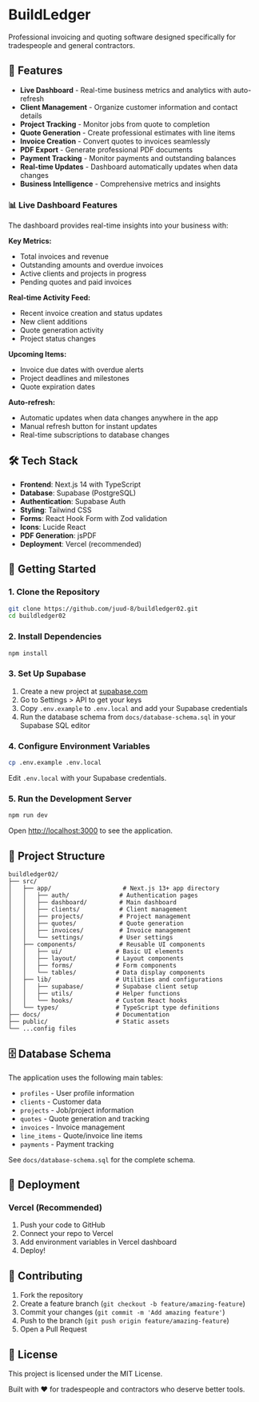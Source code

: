 # BuildLedger

Professional invoicing and quoting software designed specifically for tradespeople and general contractors.

## 🚀 Features

- **Live Dashboard** - Real-time business metrics and analytics with auto-refresh
- **Client Management** - Organize customer information and contact details
- **Project Tracking** - Monitor jobs from quote to completion
- **Quote Generation** - Create professional estimates with line items
- **Invoice Creation** - Convert quotes to invoices seamlessly
- **PDF Export** - Generate professional PDF documents
- **Payment Tracking** - Monitor payments and outstanding balances
- **Real-time Updates** - Dashboard automatically updates when data changes
- **Business Intelligence** - Comprehensive metrics and insights

### 📊 Live Dashboard Features

The dashboard provides real-time insights into your business with:

**Key Metrics:**
- Total invoices and revenue
- Outstanding amounts and overdue invoices
- Active clients and projects in progress
- Pending quotes and paid invoices

**Real-time Activity Feed:**
- Recent invoice creation and status updates
- New client additions
- Quote generation activity
- Project status changes

**Upcoming Items:**
- Invoice due dates with overdue alerts
- Project deadlines and milestones
- Quote expiration dates

**Auto-refresh:**
- Automatic updates when data changes anywhere in the app
- Manual refresh button for instant updates
- Real-time subscriptions to database changes

## 🛠 Tech Stack

- **Frontend**: Next.js 14 with TypeScript
- **Database**: Supabase (PostgreSQL)
- **Authentication**: Supabase Auth
- **Styling**: Tailwind CSS
- **Forms**: React Hook Form with Zod validation
- **Icons**: Lucide React
- **PDF Generation**: jsPDF
- **Deployment**: Vercel (recommended)

## 🚀 Getting Started

### 1. Clone the Repository

```bash
git clone https://github.com/juud-8/buildledger02.git
cd buildledger02
```

### 2. Install Dependencies

```bash
npm install
```

### 3. Set Up Supabase

1. Create a new project at [supabase.com](https://supabase.com)
2. Go to Settings > API to get your keys
3. Copy `.env.example` to `.env.local` and add your Supabase credentials
4. Run the database schema from `docs/database-schema.sql` in your Supabase SQL editor

### 4. Configure Environment Variables

```bash
cp .env.example .env.local
```

Edit `.env.local` with your Supabase credentials.

### 5. Run the Development Server

```bash
npm run dev
```

Open [http://localhost:3000](http://localhost:3000) to see the application.

## 📁 Project Structure

```text
buildledger02/
├── src/
│   ├── app/                    # Next.js 13+ app directory
│   │   ├── auth/              # Authentication pages
│   │   ├── dashboard/         # Main dashboard
│   │   ├── clients/           # Client management
│   │   ├── projects/          # Project management
│   │   ├── quotes/            # Quote generation
│   │   ├── invoices/          # Invoice management
│   │   └── settings/          # User settings
│   ├── components/            # Reusable UI components
│   │   ├── ui/               # Basic UI elements
│   │   ├── layout/           # Layout components
│   │   ├── forms/            # Form components
│   │   └── tables/           # Data display components
│   ├── lib/                  # Utilities and configurations
│   │   ├── supabase/         # Supabase client setup
│   │   ├── utils/            # Helper functions
│   │   └── hooks/            # Custom React hooks
│   └── types/                # TypeScript type definitions
├── docs/                     # Documentation
├── public/                   # Static assets
└── ...config files
```

## 🗄️ Database Schema

The application uses the following main tables:

- `profiles` - User profile information
- `clients` - Customer data
- `projects` - Job/project information
- `quotes` - Quote generation and tracking
- `invoices` - Invoice management
- `line_items` - Quote/invoice line items
- `payments` - Payment tracking

See `docs/database-schema.sql` for the complete schema.

## 🚢 Deployment

### Vercel (Recommended)

1. Push your code to GitHub
2. Connect your repo to Vercel
3. Add environment variables in Vercel dashboard
4. Deploy!

## 🤝 Contributing

1. Fork the repository
2. Create a feature branch (`git checkout -b feature/amazing-feature`)
3. Commit your changes (`git commit -m 'Add amazing feature'`)
4. Push to the branch (`git push origin feature/amazing-feature`)
5. Open a Pull Request

## 📄 License

This project is licensed under the MIT License.

Built with ❤️ for tradespeople and contractors who deserve better tools.

